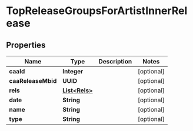 

# TopReleaseGroupsForArtistInnerRelease


## Properties

| Name | Type | Description | Notes |
|------------ | ------------- | ------------- | -------------|
|**caaId** | **Integer** |  |  [optional] |
|**caaReleaseMbid** | **UUID** |  |  [optional] |
|**rels** | [**List&lt;Rels&gt;**](Rels.md) |  |  [optional] |
|**date** | **String** |  |  [optional] |
|**name** | **String** |  |  [optional] |
|**type** | **String** |  |  [optional] |



